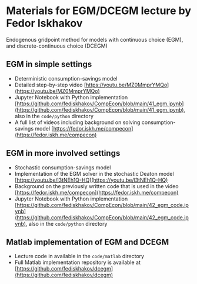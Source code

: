# Materials for EGM/DCEGM lecture by Fedor Iskhakov
Endogenous gridpoint method for models with continuous choice (EGM), and discrete-continuous choice (DCEGM)

## EGM in simple settings
- Deterministic consumption-savings model
- Detailed step-by-step video [https://youtu.be/MZ0MmprYMQo](https://youtu.be/MZ0MmprYMQo)
- Jupyter Notebook with Python implementation [https://github.com/fediskhakov/CompEcon/blob/main/41_egm.ipynb](https://github.com/fediskhakov/CompEcon/blob/main/41_egm.ipynb), also in the `code/python` directory
- A full list of videos including background on solving consumption-savings model [https://fedor.iskh.me/compecon](https://fedor.iskh.me/compecon)

## EGM in more involved settings
- Stochastic consumption-savings model
- Implementation of the EGM solver in the stochastic Deaton model [https://youtu.be/l3tNEh1Q-HQ](https://youtu.be/l3tNEh1Q-HQ)
- Background on the previously written code that is used in the video [https://fedor.iskh.me/compecon](https://fedor.iskh.me/compecon)
- Jupyter Notebook with Python implementation [https://github.com/fediskhakov/CompEcon/blob/main/42_egm_code.ipynb](https://github.com/fediskhakov/CompEcon/blob/main/42_egm_code.ipynb), also in the `code/python` directory

## Matlab implementation of EGM and DCEGM
- Lecture code in available in the `code/matlab` directory
- Full Matlab implementation repository is available at [https://github.com/fediskhakov/dcegm](https://github.com/fediskhakov/dcegm)

